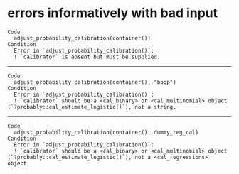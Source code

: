 # errors informatively with bad input

    Code
      adjust_probability_calibration(container())
    Condition
      Error in `adjust_probability_calibration()`:
      ! `calibrator` is absent but must be supplied.

---

    Code
      adjust_probability_calibration(container(), "boop")
    Condition
      Error in `adjust_probability_calibration()`:
      ! `calibrator` should be a <cal_binary> or <cal_multinomial> object (`?probably::cal_estimate_logistic()`), not a string.

---

    Code
      adjust_probability_calibration(container(), dummy_reg_cal)
    Condition
      Error in `adjust_probability_calibration()`:
      ! `calibrator` should be a <cal_binary> or <cal_multinomial> object (`?probably::cal_estimate_logistic()`), not a <cal_regressions> object.

